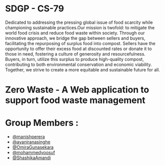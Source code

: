 # SDGP - CS-79
Dedicated to addressing the pressing global issue of food scarcity while championing sustainable practices.Our mission is twofold: to mitigate the world food crisis and reduce food waste within society. 
Through our innovative approach, we bridge the gap between sellers and buyers, facilitating the repurposing of surplus food into compost. Sellers have the opportunity to offer their excess food at discounted rates or donate it to those in need, fostering a culture of generosity and resourcefulness. Buyers, in turn, utilize this surplus to produce high-quality compost, contributing to both environmental conservation and economic viability. Together, we strive to create a more equitable and sustainable future for all.

# Zero Waste - A Web application to support food waste management

# Group Members : 

- [@manishperera](https://www.github.com/octokatherine)
- [@ayaniranasinghe](https://github.com/ayaniranasinghe)
- [@OmiraGunasekara](https://github.com/OmiraGunasekara)
- [@mohammedyoosuf](https://github.com/mohammedyoosuf)
- [@ShashikaAmandi](https://github.com/ShashikaAmandi)
